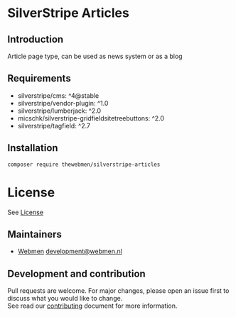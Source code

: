 # SilverStripe Articles

## Introduction
Article page type, can be used as news system or as a blog

## Requirements
* silverstripe/cms: ^4@stable
* silverstripe/vendor-plugin: ^1.0
* silverstripe/lumberjack: ^2.0
* micschk/silverstripe-gridfieldsitetreebuttons: ^2.0
* silverstripe/tagfield: ^2.7

## Installation
```
composer require thewebmen/silverstripe-articles
```

# License
See [License](LICENSE)

## Maintainers
* [Webmen](https://www.webmen.nl/) <development@webmen.nl>

## Development and contribution
Pull requests are welcome. For major changes, please open an issue first to discuss what you would like to change.\
See read our [contributing](CONTRIBUTING.md) document for more information.

